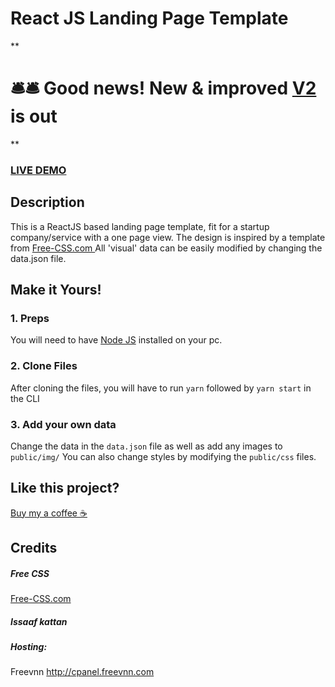 # React JS Landing Page Template

\*\*

# 🛎️🛎️ Good news! New & improved [V2](https://github.com/issaafalkattan/react-landing-page-template-2021) is out

\*\*

### <a href="https://react-landing-page-template.herokuapp.com">LIVE DEMO</a>

## Description

This is a ReactJS based landing page template, fit for a startup company/service with a one page view. The design is inspired by a template from <a href="https://www.free-css.com/assets/files/free-css-templates/preview/page234/interact/">Free-CSS.com </a>
All 'visual' data can be easily modified by changing the data.json file.

## Make it Yours!

### 1. Preps

You will need to have <a href="https://nodejs.org/">Node JS</a> installed on your pc.

### 2. Clone Files

After cloning the files, you will have to run `yarn` followed by `yarn start` in the CLI

### 3. Add your own data

Change the data in the `data.json` file as well as add any images to `public/img/`
You can also change styles by modifying the `public/css` files.

## Like this project?

<a href="https://www.buymeacoffee.com/issaaf">Buy my a coffee ☕️</a>

## Credits

##### Free CSS

<a href="https://www.free-css.com/assets/files/free-css-templates/preview/page234/interact/">Free-CSS.com </a>

##### Issaaf kattan

##### Hosting:

Freevnn
http://cpanel.freevnn.com
